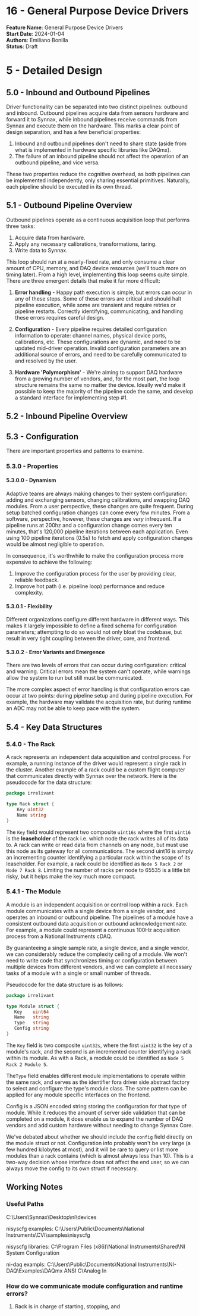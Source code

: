 # 16 - General Purpose Device Drivers

**Feature Name**: General Purpose Device Drivers <br />
**Start Date**: 2024-01-04 <br />
**Authors**: Emiliano Bonilla <br />
**Status**: Draft <br />

# 5 - Detailed Design

## 5.0 - Inbound and Outbound Pipelines

Driver functionality can be separated into two distinct pipelines: outbound and inbound.
Outbound pipelines acquire data from sensors hardware and forward it to Synnax, while
inbound pipelines receive commands from Synnax and execute them on the hardware. This
marks a clear point of design separation, and has a few beneficial properties:

1. Inbound and outbound pipelines don't need to share state (aside from what is
   implemented in hardware specific libraries like DAQmx).
2. The failure of an inbound pipeline should not affect the operation of an outbound
   pipeline, and vice versa.

These two properties reduce the cognitive overhead, as both pipelines can be implemented
independently, only sharing essential primitives. Naturally, each pipeline should be
executed in its own thread.

## 5.1 - Outbound Pipeline Overview

Outbound pipelines operate as a continuous acquisition loop that performs three tasks:

1. Acquire data from hardware.
2. Apply any necessary calibrations, transformations, taring.
3. Write data to Synnax.

This loop should run at a nearly-fixed rate, and only consume a clear amount of CPU,
memory, and DAQ device resources (we'll touch more on timing later). From a high level,
implementing this loop seems quite simple. There are three emergent details that make it
far more difficult:

1. **Error handling** - Happy path execution is simple, but errors can occur in any of
   these steps. Some of these errors are critical and should halt pipeline execution,
   while some are transient and require retries or pipeline restarts. Correctly
   identifying, communicating, and handling these errors requires careful design.

2. **Configuration** - Every pipeline requires detailed configuration information to
   operate: channel names, physical device ports, calibrations, etc. These
   configurations are dynamic, and need to be updated mid-driver operation. Invalid
   configuration parameters are an additional source of errors, and need to be carefully
   communicated to and resolved by the user.

3. **Hardware 'Polymorphism'** - We're aiming to support DAQ hardware from a growing
   number of vendors, and, for the most part, the loop structure remains the same no
   matter the device. Ideally we'd make it possible to keep the majority of the pipeline
   code the same, and develop a standard interface for implementing step #1.

## 5.2 - Inbound Pipeline Overview

## 5.3 - Configuration

There are important properties and patterns to examine.

### 5.3.0 - Properties

#### 5.3.0.0 - Dynamism

Adaptive teams are always making changes to their system configuration: adding and
exchanging sensors, changing calibrations, and swapping DAQ modules. From a user
perspective, these changes are quite frequent. During setup batched configuration
changes can come every few minutes. From a software, perspective, however, these changes
are _very_ infrequent. If a pipeline runs at 200hz and a configuration change comes
every ten minutes, that's 120,000 pipeline iterations between each application. Even
using 100 pipeline iterations (0.5s) to fetch and apply configuration changes would be
almost negligible to operation.

In consequence, it's worthwhile to make the configuration process more expensive to
achieve the following:

1. Improve the configuration process for the user by providing clear, reliable feedback.
2. Improve hot path (i.e. pipeline loop) performance and reduce complexity.

#### 5.3.0.1 - Flexibility

Different organizations configure different hardware in different ways. This makes it
largely impossible to define a fixed schema for configuration parameters; attempting to
do so would not only bloat the codebase, but result in very tight coupling between the
driver, core, and frontend.

#### 5.3.0.2 - Error Variants and Emergence

There are two levels of errors that can occur during configuration: critical and warning.
Critical errors mean the system can't operate, while warnings allow the system to run
but still must be communicated.

The more complex aspect of error handling is that configuration errors can occur at two
points: during pipeline setup and during pipeline execution. For example, the hardware
may validate the acquisition rate, but during runtime an ADC may not be able to keep
pace with the system.

## 5.4 - Key Data Structures

### 5.4.0 - The Rack

A rack represents an independent data acquisition and control process. For example, a
running instance of the driver would represent a single rack in the cluster. Another
example of a rack could be a custom flight computer that communicates directly with
Synnax over the network. Here is the pseudocode for the data structure:

```go
package irrelivant

type Rack struct {
    Key uint32
    Name string
}
```

The `Key` field would represent two composite `uint16s` where the first `uint16` is the
**leaseholder** of the rack i.e. which node the rack writes all of its data to. A rack
can write or read data from channels on any node, but must use this node as its gateway
for all communications. The second uint16 is simply an incrementing counter identifying
a particular rack within the scope of its leaseholder. For example, a rack could be
identified as `Node 5 Rack 2` or `Node 7 Rack 8`. Limiting the number of racks per node
to 65535 is a little bit risky, but it helps make the key much more compact.

### 5.4.1 - The Module

A module is an independent acquisition or control loop within a rack. Each module
communicates with a single device from a single vendor, and operates an inbound or
outbound pipeline. The pipelines of a module have a consistent outbound data acquisition
or outbound acknowledgement rate. For example, a module could represent a continuous
100Hz acquisition process from a National Instruments cDAQ.

By guaranteeing a single sample rate, a single device, and a single vendor, we can
considerably reduce the complexity ceiling of a module. We won't need to write code that
synchronizes timing or configuration between multiple devices from different vendors,
and we can complete all necessary tasks of a module with a single or small number of
threads.

Pseudocode for the data structure is as follows:

```go
package irrelivant

type Module struct {
   Key    uint64
   Name   string
   Type   string
   Config string
}

```

The `Key` field is two composite `uint32s`, where the first `uint32` is the key of a
module's rack, and the second is an incremented counter identifying a rack within
its module. As with a Rack, a module could be identified as `Node 5 Rack 2 Module 5`.

The`Type` field enables different module implementations to operate within the same
rack, and serves as the identifier fora driver side abstract factory to select and
configure the type's module class. The same pattern can be applied for any
module specific interfaces on the frontend.

Config is a JSON encoded string storing the configuration for that type of module. While
it reduces the amount of server side validation that can be completed on a module, it
does enable us to expand the number of DAQ vendors and add custom hardware without
needing to change Synnax Core.

We've debated about whether we should include the `config` field directly on the module
struct or not. Configuration info probably won't be very large (a few hundred kilobytes
at most), and it will be rare to query or list more modules than a rack contains (which
is almost always less than 10). This is a two-way decision whose interface does not
affect the end user, so we can always move the config to its own struct if necessary.

## Working Notes

### Useful Paths

C:\Users\Synnax\Desktop\ni\devices

nisyscfg examples: C:\Users\Public\Documents\National Instruments\CVI\samples\nisyscfg

nisyscfg libraries: C:\Program Files (x86)\National Instruments\Shared\NI System Configuration

ni-daq exampls: C:\Users\Public\Documents\National Instruments\NI-DAQ\Examples\DAQmx ANSI C\Analog In

### How do we communicate module configuration and runtime errors?

1. Rack is in charge of starting, stopping, and
